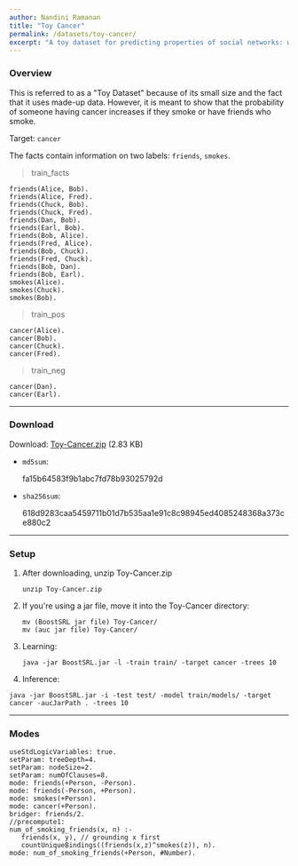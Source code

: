 ```yaml
---
author: Nandini Ramanan
title: "Toy Cancer"
permalink: /datasets/toy-cancer/
excerpt: "A toy dataset for predicting properties of social networks: whether a person has cancer based on friendships and smoking habits."
---
```


### Overview

This is referred to as a "Toy Dataset" because of its small size and the fact that it uses made-up data. However, it is meant to show that the probability of someone having cancer increases if they smoke or have friends who smoke.

Target: `cancer`

The facts contain information on two labels: `friends`, `smokes`.

> train_facts

```text
friends(Alice, Bob).
friends(Alice, Fred).
friends(Chuck, Bob).
friends(Chuck, Fred).
friends(Dan, Bob).
friends(Earl, Bob).
friends(Bob, Alice).
friends(Fred, Alice).
friends(Bob, Chuck).
friends(Fred, Chuck).
friends(Bob, Dan).
friends(Bob, Earl).
smokes(Alice).
smokes(Chuck).
smokes(Bob).
```

> train_pos

```text
cancer(Alice).
cancer(Bob).
cancer(Chuck).
cancer(Fred).
```

> train_neg

```text
cancer(Dan).
cancer(Earl).
```

---

### Download

Download: [Toy-Cancer.zip](https://github.com/boost-starai/BoostSRL-Misc/blob/master/Datasets/Toy-Cancer/Toy-Cancer.zip?raw=true) (2.83 KB)

* `md5sum`:
  <p style="word-break: break-all;">fa15b64583f9b1abc7fd78b93025792d</p>

* `sha256sum`:
  <p style="word-break: break-all;">618d9283caa5459711b01d7b535aa1e91c8c98945ed4085248368a373ce880c2</p>

---

### Setup


1. After downloading, unzip Toy-Cancer.zip

    `unzip Toy-Cancer.zip`

2. If you're using a jar file, move it into the Toy-Cancer directory:

    `mv (BoostSRL jar file) Toy-Cancer/`  
    `mv (auc jar file) Toy-Cancer/`

3. Learning:

    `java -jar BoostSRL.jar -l -train train/ -target cancer -trees 10`

4. Inference:

  `java -jar BoostSRL.jar -i -test test/ -model train/models/ -target cancer -aucJarPath . -trees 10`

---

### Modes

```text
useStdLogicVariables: true.
setParam: treeDepth=4.
setParam: nodeSize=2.
setParam: numOfClauses=8.
mode: friends(+Person, -Person).
mode: friends(-Person, +Person).
mode: smokes(+Person).
mode: cancer(+Person).
bridger: friends/2.
//precompute1:
num_of_smoking_friends(x, n) :-
   friends(x, y), // grounding x first
   countUniqueBindings((friends(x,z)^smokes(z)), n).
mode: num_of_smoking_friends(+Person, #Number).
```
